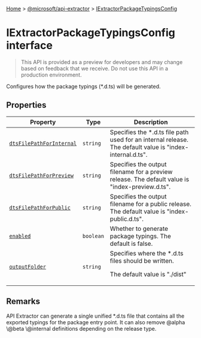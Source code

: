 [Home](./index) &gt; [@microsoft/api-extractor](./api-extractor.md) &gt; [IExtractorPackageTypingsConfig](./api-extractor.iextractorpackagetypingsconfig.md)

# IExtractorPackageTypingsConfig interface

> This API is provided as a preview for developers and may change based on feedback that we receive. Do not use this API in a production environment.

Configures how the package typings (\*.d.ts) will be generated.

## Properties

|  Property | Type | Description |
|  --- | --- | --- |
|  [`dtsFilePathForInternal`](./api-extractor.iextractorpackagetypingsconfig.dtsfilepathforinternal.md) | `string` | Specifies the \*.d.ts file path used for an internal release. The default value is "index-internal.d.ts". |
|  [`dtsFilePathForPreview`](./api-extractor.iextractorpackagetypingsconfig.dtsfilepathforpreview.md) | `string` | Specifies the output filename for a preview release. The default value is "index-preview.d.ts". |
|  [`dtsFilePathForPublic`](./api-extractor.iextractorpackagetypingsconfig.dtsfilepathforpublic.md) | `string` | Specifies the output filename for a public release. The default value is "index-public.d.ts". |
|  [`enabled`](./api-extractor.iextractorpackagetypingsconfig.enabled.md) | `boolean` | Whether to generate package typings. The default is false. |
|  [`outputFolder`](./api-extractor.iextractorpackagetypingsconfig.outputfolder.md) | `string` | Specifies where the \*.d.ts files should be written.<p/><!-- -->The default value is "./dist" |

## Remarks

API Extractor can generate a single unified \*.d.ts file that contains all the exported typings for the package entry point. It can also remove @alpha \\@beta \\@internal definitions depending on the release type.
